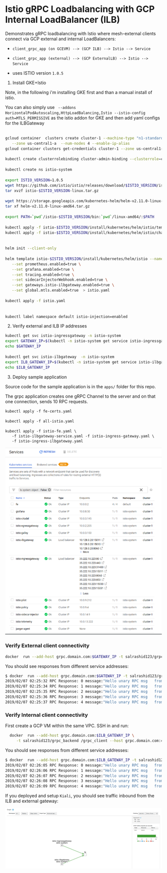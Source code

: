 
# Istio gRPC Loadbalancing with GCP Internal LoadBalancer (ILB)


Demonstrates gRPC loadbalancing with Istio where mesh-external clients connect via GCP external and internal LoadBalancers:


- `client_grpc_app (on GCEVM) --> (GCP ILB) --> Istio --> Service`

- `client_grpc_app (external) --> (GCP ExternalLB) --> Istio --> Service`


- uses ISTIO version `1.0.5`

1) Install GKE+Istio

Note, in the following i'm installing GKE first and than a manual install of istio.  

You can also simply use
``` --addons HorizontalPodAutoscaling,HttpLoadBalancing,Istio --istio-config auth=MTLS_PERMISSIVE``` as the istio addon for GKE and then add
yaml configs for the ILBGateway


```bash

gcloud container  clusters create cluster-1 --machine-type "n1-standard-4" \
   --zone us-central1-a  --num-nodes 4 --enable-ip-alias 
gcloud container clusters get-credentials cluster-1 --zone us-central1-a

kubectl create clusterrolebinding cluster-admin-binding --clusterrole=cluster-admin --user=$(gcloud config get-value core/account)

kubectl create ns istio-system

export ISTIO_VERSION=1.0.5
wget https://github.com/istio/istio/releases/download/$ISTIO_VERSION/istio-$ISTIO_VERSION-linux.tar.gz
tar xvzf istio-$ISTIO_VERSION-linux.tar.gz

wget https://storage.googleapis.com/kubernetes-helm/helm-v2.11.0-linux-amd64.tar.gz
tar xf helm-v2.11.0-linux-amd64.tar.gz

export PATH=`pwd`/istio-$ISTIO_VERSION/bin:`pwd`/linux-amd64/:$PATH

kubectl apply -f istio-$ISTIO_VERSION/install/kubernetes/helm/istio/templates/crds.yaml
kubectl apply -f istio-$ISTIO_VERSION/install/kubernetes/helm/istio/charts/certmanager/templates/crds.yaml


helm init --client-only

helm template istio-$ISTIO_VERSION/install/kubernetes/helm/istio --name istio --namespace istio-system \
   --set prometheus.enabled=true \
   --set grafana.enabled=true \
   --set tracing.enabled=true \
   --set sidecarInjectorWebhook.enabled=true \
   --set gateways.istio-ilbgateway.enabled=true \
   --set global.mtls.enabled=true  > istio.yaml

kubectl apply -f istio.yaml


kubectl label namespace default istio-injection=enabled
```


2) Verify external and ILB IP addresses

```bash
kubectl get svc istio-ingressgateway -n istio-system
export GATEWAY_IP=$(kubectl -n istio-system get service istio-ingressgateway -o jsonpath='{.status.loadBalancer.ingress[0].ip}')
echo $GATEWAY_IP

kubectl get svc istio-ilbgateway  -n istio-system
export ILB_GATEWAY_IP=$(kubectl -n istio-system get service istio-ilbgateway -o jsonpath='{.status.loadBalancer.ingress[0].ip}')
echo $ILB_GATEWAY_IP

```

3) Deploy sample application

Source code for the sample application is in the `apps/` folder for this repo.

The grpc application creates one gRPC Channel to the server and on that one connection, sends 10 RPC requests.

```
kubectl apply -f fe-certs.yaml

kubectl apply -f all-istio.yaml 

kubectl apply -f istio-fe.yaml \
   -f istio-ilbgateway-service.yaml -f istio-ingress-gateway.yaml \
   -f istio-ingress-ilbgateway.yaml
```

![images/gke_ilb.png](images/gke_ilb.png)


### Verify External client connectivity


```bash
docker  run --add-host grpc.domain.com:$GATEWAY_IP -t salrashid123/grpc_backend /grpc_client --host grpc.domain.com:443
```

You should see responses from different service addresses:

```bash
$ docker  run --add-host grpc.domain.com:$GATEWAY_IP -t salrashid123/grpc_backend /grpc_client --host grpc.domain.com:443
2019/02/07 02:25:32 RPC Response: 0 message:"Hello unary RPC msg   from hostname fe-deployment-64768579c-4p528" 
2019/02/07 02:25:34 RPC Response: 1 message:"Hello unary RPC msg   from hostname fe-deployment-64768579c-626bw" 
2019/02/07 02:25:35 RPC Response: 2 message:"Hello unary RPC msg   from hostname fe-deployment-64768579c-swmk9" 
2019/02/07 02:25:36 RPC Response: 3 message:"Hello unary RPC msg   from hostname fe-deployment-64768579c-7cj7g" 
2019/02/07 02:25:37 RPC Response: 4 message:"Hello unary RPC msg   from hostname fe-deployment-64768579c-4p528" 
```

### Verify Internal client connectivity

First create a GCP VM within the same VPC.  SSH in and run:
  
```bash
  docker  run --add-host grpc.domain.com:$ILB_GATEWAY_IP \
     -t salrashid123/grpc_backend /grpc_client --host grpc.domain.com:443 
```

You should see responses from different service addresses:

```bash
$ docker  run --add-host grpc.domain.com:$ILB_GATEWAY_IP -t salrashid123/grpc_backend /grpc_client --host grpc.domain.com:443
2019/02/07 02:26:05 RPC Response: 0 message:"Hello unary RPC msg   from hostname fe-deployment-64768579c-4p528" 
2019/02/07 02:26:06 RPC Response: 1 message:"Hello unary RPC msg   from hostname fe-deployment-64768579c-626bw" 
2019/02/07 02:26:07 RPC Response: 2 message:"Hello unary RPC msg   from hostname fe-deployment-64768579c-swmk9" 
2019/02/07 02:26:08 RPC Response: 3 message:"Hello unary RPC msg   from hostname fe-deployment-64768579c-7cj7g" 
2019/02/07 02:26:09 RPC Response: 4 message:"Hello unary RPC msg   from hostname fe-deployment-64768579c-4p528"
```

If you deployed and setup `Kiali`, you should see traffic inbound from the ILB and external gateway:

![images/kiali_grpc.png](images/kiali_grpc.png)

